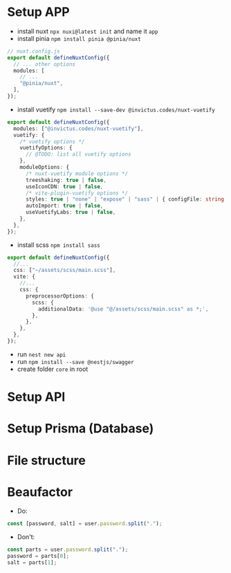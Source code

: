 # Setup APP

- install nuxt `npx nuxi@latest init` and name it `app`
- install pinia `npm install pinia @pinia/nuxt`

```ts
// nuxt.config.js
export default defineNuxtConfig({
  // ... other options
  modules: [
    // ...
    "@pinia/nuxt",
  ],
});
```

- install vuetify `npm install --save-dev @invictus.codes/nuxt-vuetify`

```ts
export default defineNuxtConfig({
  modules: ["@invictus.codes/nuxt-vuetify"],
  vuetify: {
    /* vuetify options */
    vuetifyOptions: {
      // @TODO: list all vuetify options
    },
    moduleOptions: {
      /* nuxt-vuetify module options */
      treeshaking: true | false,
      useIconCDN: true | false,
      /* vite-plugin-vuetify options */
      styles: true | "none" | "expose" | "sass" | { configFile: string },
      autoImport: true | false,
      useVuetifyLabs: true | false,
    },
  },
});
```

- install scss `npm install sass`

```ts
export default defineNuxtConfig({
  //...
  css: ["~/assets/scss/main.scss"],
  vite: {
    //...
    css: {
      preprocessorOptions: {
        scss: {
          additionalData: '@use "@/assets/scss/main.scss" as *;',
        },
      },
    },
  },
});
```

- run `nest new api`
- run `npm install --save @nestjs/swagger`
- create folder `core` in root

# Setup API

# Setup Prisma (Database)

# File structure

# Beaufactor

- Do:

```js
const [password, salt] = user.password.split(".");
```

- Don't:

```js
const parts = user.password.split(".");
password = parts[0];
salt = parts[1];
```
